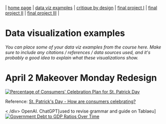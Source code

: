 | [home page](https://cmustudent.github.io/tswd-portfolio-templates/) | [data viz examples](dataviz-examples) | [critique by design](critique-by-design) | [final project I](final-project-part-one) | [final project II](final-project-part-two) | [final project III](final-project-part-three) |

# Data visualization examples
_You can place some of your data viz examples from the course here.  Make sure to include any citations / references / data sources used, and it's probably a good idea to explain what these visualizations show._

<h1> April 2 Makeover Monday Redesign</h1>
<div>
  
</div>
<div class='tableauPlaceholder' id='viz1743102068064' style='position: relative'><noscript><a href='#'><img alt='Percentage of Consumers&#39; Celebration Plan for St. Patrick Day ' src='https:&#47;&#47;public.tableau.com&#47;static&#47;images&#47;SP&#47;SPatrickDayViz&#47;Sheet1&#47;1_rss.png' style='border: none' /></a></noscript><object class='tableauViz'  style='display:none;'><param name='host_url' value='https%3A%2F%2Fpublic.tableau.com%2F' /> <param name='embed_code_version' value='3' /> <param name='site_root' value='' /><param name='name' value='SPatrickDayViz&#47;Sheet1' /><param name='tabs' value='no' /><param name='toolbar' value='yes' /><param name='static_image' value='https:&#47;&#47;public.tableau.com&#47;static&#47;images&#47;SP&#47;SPatrickDayViz&#47;Sheet1&#47;1.png' /> <param name='animate_transition' value='yes' /><param name='display_static_image' value='yes' /><param name='display_spinner' value='yes' /><param name='display_overlay' value='yes' /><param name='display_count' value='yes' /><param name='language' value='en-US' /><param name='filter' value='publish=yes' /></object></div>                <script type='text/javascript'>                    var divElement = document.getElementById('viz1743102068064');                    var vizElement = divElement.getElementsByTagName('object')[0];                    vizElement.style.width='100%';vizElement.style.height=(divElement.offsetWidth*0.75)+'px';                    var scriptElement = document.createElement('script');                    scriptElement.src = 'https://public.tableau.com/javascripts/api/viz_v1.js';                    vizElement.parentNode.insertBefore(scriptElement, vizElement);                </script>

<div>
<p>
  Reference: <a href='https://nrf.com/research-insights/holiday-data-and-trends/st-patricks-day/st-patricks-day-data-center'>St. Patrick's Day - How are consumers celebrating? </a>
  <div><
         /div>
OpenAI. ChatGPT[used to revise grammar and guide on Tablaeu]<a href='https://chatgpt.com/>https://chatgpt.com/</a>
</p>
  
</div>
<div>
  
</div>

<h1> Eaalier Works</h1>
<div>
  
</div>
<div class='tableauPlaceholder' id='viz1742667942655' style='position: relative'><noscript><a href='#'><img alt='Government Debt to GDP Ratios Over Time ' src='https:&#47;&#47;public.tableau.com&#47;static&#47;images&#47;Da&#47;DataViz-GovernmentDebt-Due323&#47;GovernmentDebttoGDPRatiosOverTime&#47;1_rss.png' style='border: none' /></a></noscript><object class='tableauViz'  style='display:none;'>
  
  <param name='host_url' value='https%3A%2F%2Fpublic.tableau.com%2F' /> 
  <param name='embed_code_version' value='3' /> 
  <param name='site_root' value='' />
  <param name='name' value='DataViz-GovernmentDebt-Due323&#47;GovernmentDebttoGDPRatiosOverTime' />  
  <param name='tabs' value='no' /><param name='toolbar' value='yes' />  
  <param name='static_image' value='https:&#47;&#47;public.tableau.com&#47;static&#47;images&#47;Da&#47;DataViz-GovernmentDebt-Due323&#47;GovernmentDebttoGDPRatiosOverTime&#47;1.png' />  
  <param name='animate_transition' value='yes' />
  <param name='display_static_image' value='yes' />
  <param name='display_spinner' value='yes' />
  <param name='display_overlay' value='yes' />
  <param name='display_count' value='yes' />
   <param name='language' value='en-US' />
   <param name='filter' value='publish=yes' />

</object>

</div>                
<script type='text/javascript'>                    
  var divElement = document.getElementById('viz1742667942655');                    
  var vizElement = divElement.getElementsByTagName('object')[0];                    
  vizElement.style.width='100%';vizElement.style.height=(divElement.offsetWidth*0.75)+'px';                    
  var scriptElement = document.createElement('script');                    
  scriptElement.src = 'https://public.tableau.com/javascripts/api/viz_v1.js';                    
  vizElement.parentNode.insertBefore(scriptElement, vizElement);                

</script>
